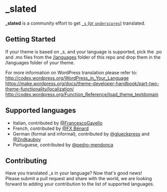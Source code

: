 _slated
=======
**_slated** is a community effort to get [`_s` (or `underscores`)](https://github.com/Automattic/_s) translated.

Getting Started
---------------
If your theme is based on _s, and your language is supported, pick the .po and .mo files from the [/languages](https://github.com/ptbello/_slated/tree/master/languages) folder of this repo and drop them in the /languages folder of your theme.

For more information on WordPress translation please refer to:  
http://codex.wordpress.org/WordPress_in_Your_Language  
https://make.wordpress.org/docs/theme-developer-handbook/part-two-theme-functionality/localization/  
http://codex.wordpress.org/Function_Reference/load_theme_textdomain

Supported languages
---------------

- Italian, contributed by [@FrancescoGavello](https://github.com/FrancescoGavello)
- French, contributed by [@FX Bénard](https://github.com/fxbenard)
- German (formal and informal), contributed by [@glueckpress](https://github.com/glueckpress) and [@2ndkauboy](https://github.com/2ndkauboy)
- Portuguese, contributed by [@pedro-mendonca](https://github.com/pedro-mendonca)


Contributing
---------------
Have you translated _s in your language? Now that's good news!  
Please submit a pull request and share with the world, we are looking forward to adding your contribution to the list of supported languages.
